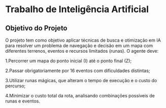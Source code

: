 # Trabalho de Inteligência Artificial

## Objetivo do Projeto

O projeto tem como objetivo aplicar técnicas de busca e otimização em IA para resolver um problema de navegação e decisão em um mapa com diferentes terrenos, eventos e recursos limitados (runas).
O agente deve:

1.Percorrer um mapa do ponto inicial (I) até o ponto final (Z);

2.Passar obrigatoriamente por 16 eventos com dificuldades distintas;

3.Utilizar runas mágicas, que alteram o tempo de execução e o custo do percurso;

4.Minimizar o custo total da rota, analisando combinações possíveis de runas e eventos.
